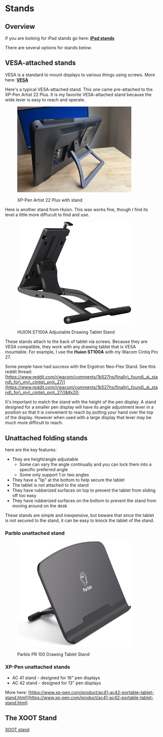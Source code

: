 # Stands

## Overview

If you are looking for iPad stands go here: [**iPad stands**](https://www.amazon.com/HUION-Adjustable-Drawing-Displays-Suitable/dp/B09C5YJFGS)

There are several options for stands below.

## VESA-attached stands&#x20;

VESA is a standard to mount displays to various things using screws. More here: [**VESA**](../../technology/vesa.md)

Here's a typical VESA-attached stand. This one came pre-attached to the XP-Pen Artist 22 Plus. It is my favorite VESA-attached stand because the wide lever is easy to reach and operate. &#x20;

<div align="left">

<figure><img src="../../.gitbook/assets/20240528_113803.jpg" alt="" width="375"><figcaption><p>XP-Pen Artist 22 Plus with stand </p></figcaption></figure>

</div>



Here is another stand from Huion. This was works fine, though I find its level a little more diffucult to find and use.

<div align="left">

<figure><img src="../../.gitbook/assets/image (6) (1) (1).png" alt="" width="375"><figcaption><p>HUION ST100A Adjustable Drawing Tablet Stand</p></figcaption></figure>

</div>



These stands attach to the back of tablet via screws. Because they are VESA compatible, they work with any drawing tablet that is VESA mountable. For example, I use the **Huion ST100A** with my Wacom Cintiq Pro 27.

Some people have had success with the Ergotron Neo-Flex Stand. See this reddit thread: [https://www.reddit.com/r/wacom/comments/1b527hs/finally\_found\_a\_stand\_for\_my\_cintiq\_pro\_27/](https://www.reddit.com/r/wacom/comments/1b527hs/finally\_found\_a\_stand\_for\_my\_cintiq\_pro\_27/)&#x20;

It's important to match the stand with the height of the pen display. A stand designed for a smaller pen display will have its angle adjustment lever in a position so that it is convenient to reach by putting your hand over the top of the display. However when used with a large display that lever may be much more difficult to reach.



## Unattached folding stands

here are the key features:

* They are height/angle adjustable
  * Some can vary the angle continually and you can lock them into a specific preferred angle
  * Some only support 1 or two angles&#x20;
* They have a "lip" at the bottom to help secure the tablet
* The tablet is not attached to the stand
* They have rubberized surfaces on top to prevent the tablet from sliding off too easy
* They have rubberized surfaces on the bottom to prevent the stand from moving around on the desk&#x20;

These stands are simple and inexpensive, but beware that since the tablet is not secured to the stand, it can be easy to knock the tablet of the stand.

### Parblo unattached stand



<div align="left">

<figure><img src="../../.gitbook/assets/image (5) (1) (1) (1).png" alt="" width="375"><figcaption><p>Parblo PR 100 Drawing Tablet Stand</p></figcaption></figure>

</div>

### XP-Pen unattached stands

* AC 41 stand - designed for 16" pen displays
* AC 42 stand - designed for 13" pen displays

More here: [https://www.xp-pen.com/product/ac41-ac42-portable-tablet-stand.html](https://www.xp-pen.com/product/ac41-ac42-portable-tablet-stand.html)

## The XOOT Stand

[XOOT stand](xoot-stand.md)



